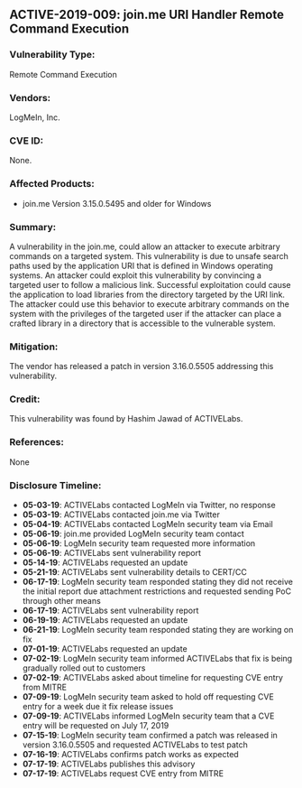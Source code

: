 ## ACTIVE-2019-009: join.me URI Handler Remote Command Execution

### Vulnerability Type:
Remote Command Execution

### Vendors:
LogMeIn, Inc.

### CVE ID:
None.

### Affected Products:
- join.me Version 3.15.0.5495 and older for Windows


### Summary:
A vulnerability in the join.me, could allow an attacker to execute arbitrary commands on a targeted system. This vulnerability is due to unsafe search paths used by the application URI that is defined in Windows operating systems. An attacker could exploit this vulnerability by convincing a targeted user to follow a malicious link. Successful exploitation could cause the application to load libraries from the directory targeted by the URI link. The attacker could use this behavior to execute arbitrary commands on the system with the privileges of the targeted user if the attacker can place a crafted library in a directory that is accessible to the vulnerable system.

### Mitigation:
The vendor has released a patch in version 3.16.0.5505 addressing this vulnerability.

### Credit:
This vulnerability was found by Hashim Jawad of ACTIVELabs.

### References:
None

### Disclosure Timeline:
- **05-03-19**: ACTIVELabs contacted LogMeIn via Twitter, no response
- **05-03-19**: ACTIVELabs contacted join.me via Twitter
- **05-04-19**: ACTIVELabs contacted LogMeIn security team via Email
- **05-06-19**: join.me provided LogMeIn security team contact
- **05-06-19**: LogMeIn security team requested more information
- **05-06-19**: ACTIVELabs sent vulnerability report
- **05-14-19**: ACTIVELabs requested an update
- **05-21-19**: ACTIVELabs sent vulnerability details to CERT/CC
- **06-17-19**: LogMeIn security team responded stating they did not receive the initial report due attachment restrictions and requested sending PoC through other means
- **06-17-19**: ACTIVELabs sent vulnerability report
- **06-19-19**: ACTIVELabs requested an update
- **06-21-19**: LogMeIn security team responded stating they are working on fix
- **07-01-19**: ACTIVELabs requested an update
- **07-02-19**: LogMeIn security team informed ACTIVELabs that fix is being gradually rolled out to customers
- **07-02-19**: ACTIVELabs asked about timeline for requesting CVE entry from MITRE
- **07-09-19**: LogMeIn security team asked to hold off requesting CVE entry for a week due it fix release issues
- **07-09-19**: ACTIVELabs informed LogMeIn security team that a CVE entry will be requested on July 17, 2019
- **07-15-19**: LogMeIn security team confirmed a patch was released in version 3.16.0.5505 and requested ACTIVELabs to test patch
- **07-16-19**: ACTIVELabs confirms patch works as expected
- **07-17-19**: ACTIVELabs publishes this advisory
- **07-17-19**: ACTIVELabs request CVE entry from MITRE
